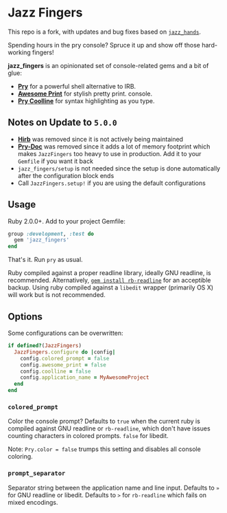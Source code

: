 Jazz Fingers
============

This repo is a fork, with updates and bug fixes based on [`jazz_hands`](https://github.com/nixme/jazz_hands).

Spending hours in the pry console? Spruce it up and show off those
hard-working fingers!

**jazz_fingers** is an opinionated set of console-related gems and a bit of glue:

* [**Pry**][pry] for a powerful shell alternative to IRB.
* [**Awesome Print**][awesome_print] for stylish pretty print.
  console.
* [**Pry Coolline**][pry-coolline] for syntax highlighting as you type.

## Notes on Update to `5.0.0`
* [**Hirb**][hirb] was removed since it is not actively being maintained
* [**Pry-Doc**][pry-doc] was removed since it adds a lot of memory footprint which makes `JazzFingers` too heavy to use in production.
Add it to your `Gemfile` if you want it back
* `jazz_fingers/setup` is not needed since the setup is done automatically after the configuration block ends
* Call `JazzFingers.setup!` if you are using the default configurations

## Usage

Ruby 2.0.0+. Add to your project Gemfile:

```ruby
group :development, :test do
  gem 'jazz_fingers'
end
```

That's it. Run `pry` as usual.

Ruby compiled against a proper readline library, ideally GNU readline, is
recommended. Alternatively, [`gem install rb-readline`][rb-readline] for an
acceptible backup. Using ruby compiled against a `libedit` wrapper (primarily OS
X) will work but is not recommended.


## Options

Some configurations can be overwritten:

```ruby
if defined?(JazzFingers)
  JazzFingers.configure do |config|
    config.colored_prompt = false
    config.awesome_print = false
    config.coolline = false
    config.application_name = MyAwesomeProject
  end
end
```

### `colored_prompt`

Color the console prompt? Defaults to `true` when the current ruby is compiled
against GNU readline or `rb-readline`, which don't have issues counting
characters in colored prompts. `false` for libedit.

Note: `Pry.color = false` trumps this setting and disables all console coloring.

### `prompt_separator`

Separator string between the application name and line input. Defaults to `»`
for GNU readline or libedit. Defaults to `>` for `rb-readline` which fails on
mixed encodings.


[pry]:                http://pry.github.com
[awesome_print]:      https://github.com/michaeldv/awesome_print
[hirb]:               https://github.com/cldwalker/hirb
[pry-doc]:            https://github.com/pry/pry-doc
[pry-coolline]:       https://github.com/pry/pry-coolline
[coderay]:            https://github.com/rubychan/coderay
[rb-readline]:        https://github.com/luislavena/rb-readline
[pullrequests]:       https://github.com/plribeiro3000/jazz_fingers/pulls
[issues]:             https://github.com/plribeiro3000/jazz_fingers/issues
[changelog]:          https://github.com/plribeiro3000/jazz_fingers/blob/master/CHANGELOG.md
